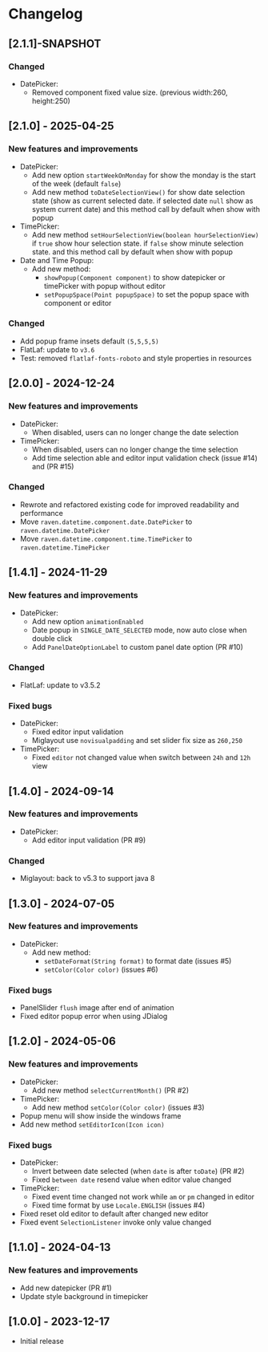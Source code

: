 # Changelog

## [2.1.1]-SNAPSHOT

### Changed

- DatePicker:
    - Removed component fixed value size. (previous width:260, height:250)

## [2.1.0] - 2025-04-25

### New features and improvements

- DatePicker:
    - Add new option `startWeekOnMonday` for show the monday is the start of the week (default `false`)
    - Add new method `toDateSelectionView()` for show date selection state (show as current selected date. if selected
      date `null` show as system current date) and this method call by default when show with popup
- TimePicker:
    - Add new method `setHourSelectionView(boolean hourSelectionView)` if `true` show hour selection state. if `false`
      show minute selection state. and this method call by default when show with popup
- Date and Time Popup:
    - Add new method:
        - `showPopup(Component component)` to show datepicker or timePicker with popup without editor
        - `setPopupSpace(Point popupSpace)` to set the popup space with component or editor

### Changed

- Add popup frame insets default `(5,5,5,5)`
- FlatLaf: update to `v3.6`
- Test: removed `flatlaf-fonts-roboto` and style properties in resources

## [2.0.0] - 2024-12-24

### New features and improvements

- DatePicker:
    - When disabled, users can no longer change the date selection
- TimePicker:
    - When disabled, users can no longer change the time selection
    - Add time selection able and editor input validation check (issue #14) and (PR #15)

### Changed

- Rewrote and refactored existing code for improved readability and performance
- Move `raven.datetime.component.date.DatePicker` to `raven.datetime.DatePicker`
- Move `raven.datetime.component.time.TimePicker` to `raven.datetime.TimePicker`

## [1.4.1] - 2024-11-29

### New features and improvements

- DatePicker:
    - Add new option `animationEnabled`
    - Date popup in `SINGLE_DATE_SELECTED` mode, now auto close when double click
    - Add `PanelDateOptionLabel` to custom panel date option (PR #10)

### Changed

- FlatLaf: update to v3.5.2

### Fixed bugs

- DatePicker:
    - Fixed editor input validation
    - Miglayout use `novisualpadding` and set slider fix size as `260,250`
- TimePicker:
    - Fixed `editor` not changed value when switch between `24h` and `12h` view

## [1.4.0] - 2024-09-14

### New features and improvements

- DatePicker:
    - Add editor input validation (PR #9)

### Changed

- Miglayout: back to v5.3 to support java 8

## [1.3.0] - 2024-07-05

### New features and improvements

- DatePicker:
    - Add new method:
        - `setDateFormat(String format)` to format date (issues #5)
        - `setColor(Color color)` (issues #6)

### Fixed bugs

- PanelSlider `flush` image after end of animation
- Fixed editor popup error when using JDialog

## [1.2.0] - 2024-05-06

### New features and improvements

- DatePicker:
    - Add new method `selectCurrentMonth()` (PR #2)
- TimePicker:
    - Add new method `setColor(Color color)` (issues #3)
- Popup menu will show inside the windows frame
- Add new method `setEditorIcon(Icon icon)`

### Fixed bugs

- DatePicker:
    - Invert between date selected (when `date` is after `toDate`) (PR #2)
    - Fixed `between date` resend value when editor value changed
- TimePicker:
    - Fixed event time changed not work while `am` or `pm` changed in editor
    - Fixed time format by use `Locale.ENGLISH` (issues #4)
- Fixed reset old editor to default after changed new editor
- Fixed event `SelectionListener` invoke only value changed

## [1.1.0] - 2024-04-13

### New features and improvements

- Add new datepicker (PR #1)
- Update style background in timepicker

## [1.0.0] - 2023-12-17

- Initial release
